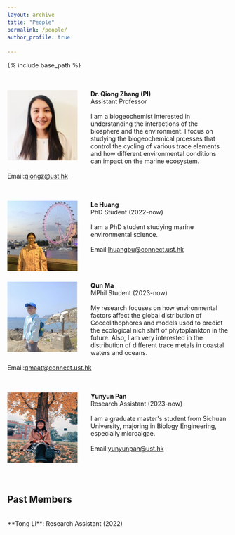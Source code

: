 ```yaml
---
layout: archive
title: "People"
permalink: /people/
author_profile: true

---
```


{% include base_path %}

<br/><br/>
<img align="right" style="float: left; padding-right: 30px;" src="/images/profile.png" width="160" height="160">  **Dr. Qiong Zhang (PI)**
<br/>
Assistant Professor 
<br/><br/>
I am a biogeochemist interested in understanding the interactions of the biosphere and the environment. I focus on studying the biogeochemical prcesses that control the cycling of various trace elements and how different environmental conditions can impact on the marine ecosystem.
<br/><br/>
Email:qiongz@ust.hk &nbsp; &nbsp; &nbsp; 

<br/><br/>
<img align="right" style="float: left; padding-right: 30px;" src="/images/huangle.png" width="160" height="160">  **Le Huang**
<br/>
PhD Student (2022-now)
<br/><br/>
I am a PhD student studying marine environmental science. 
<br/><br/>
Email:lhuangbu@connect.ust.hk &nbsp; &nbsp; &nbsp;  

<br/><br/><br/>
<img align="right" style="float: left; padding-right: 30px;" src="/images/Maqun.jpg" width="160" height="160">  **Qun Ma**
<br/>
MPhil Student (2023-now)
<br/><br/>
My research focuses on how environmental factors affect the global distribution of Coccolithophores and models used to predict the ecological nich shift of phytoplankton in the future. Also, I am very interested in the distribution of different trace metals in coastal waters and oceans.
<br/><br/>
Email:qmaat@connect.ust.hk &nbsp; &nbsp; &nbsp; 

<br/><br/>
<img align="right" style="float: left; padding-right: 30px;" src="/images/Panyunyun.png" width="160" height="160">  **Yunyun Pan**
<br/>
Research Assistant (2023-now)
<br/><br/>
I am a graduate master's student from Sichuan University, majoring in Biology Engineering, especially microalgae. 
<br/><br/>
Email:yunyunpan@ust.hk &nbsp; &nbsp; &nbsp; 

<br/><br/><br/>

## Past Members
<br/>
**Tong Li**: Research Assistant (2022)






